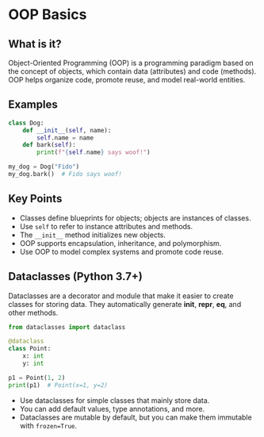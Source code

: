 # OOP Basics

## What is it?

Object-Oriented Programming (OOP) is a programming paradigm based on the concept of objects, which contain data (attributes) and code (methods). OOP helps organize code, promote reuse, and model real-world entities.

## Examples

```python
class Dog:
    def __init__(self, name):
        self.name = name
    def bark(self):
        print(f"{self.name} says woof!")

my_dog = Dog("Fido")
my_dog.bark()  # Fido says woof!
```

## Key Points

- Classes define blueprints for objects; objects are instances of classes.
- Use `self` to refer to instance attributes and methods.
- The `__init__` method initializes new objects.
- OOP supports encapsulation, inheritance, and polymorphism.
- Use OOP to model complex systems and promote code reuse.

## Dataclasses (Python 3.7+)

Dataclasses are a decorator and module that make it easier to create classes for storing data. They automatically generate __init__, __repr__, __eq__, and other methods.

```python
from dataclasses import dataclass

@dataclass
class Point:
    x: int
    y: int

p1 = Point(1, 2)
print(p1)  # Point(x=1, y=2)
```

- Use dataclasses for simple classes that mainly store data.
- You can add default values, type annotations, and more.
- Dataclasses are mutable by default, but you can make them immutable with `frozen=True`.
